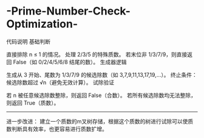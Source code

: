 # -Prime-Number-Check-Optimization-
代码说明‌
‌基础判断‌

直接排除 n ≤ 1 的情况。
处理 2/3/5 的特殊质数。
若末位非 1/3/7/9，则直接返回 False（如 0/2/4/5/6/8 结尾的数）。
‌生成器逻辑‌

生成从 3 开始、尾数为 1/3/7/9 的候选除数（如 3,7,9,11,13,17,19,...）。
终止条件：候选除数超过 √n（避免无效计算）。
‌试除验证‌

若 n 被任意候选除数整除，则返回 False（合数）。
若所有候选除数均无法整除，则返回 True（质数）。

---------
进一步改进：
建立一个质数的m叉树存储，根据这个质数的树进行试除可以使质数判断具有效率，也更容易进行质数扩增。

